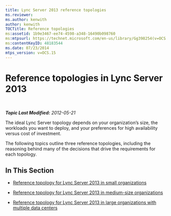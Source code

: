 ```yaml
---
title: Lync Server 2013 reference topologies
ms.reviewer: 
ms.author: kenwith
author: kenwith
TOCTitle: Reference topologies
ms:assetid: 1b9e3467-ee74-4598-a348-16490b098760
ms:mtpsurl: https://technet.microsoft.com/en-us/library/Gg398254(v=OCS.15)
ms:contentKeyID: 48183544
ms.date: 07/23/2014
mtps_version: v=OCS.15
---
```


<div data-xmlns="http://www.w3.org/1999/xhtml">

<div class="topic" data-xmlns="http://www.w3.org/1999/xhtml" data-msxsl="urn:schemas-microsoft-com:xslt" data-cs="http://msdn.microsoft.com/en-us/">

<div data-asp="http://msdn2.microsoft.com/asp">

# Reference topologies in Lync Server 2013

</div>

<div id="mainSection">

<div id="mainBody">

<span> </span>

_**Topic Last Modified:** 2012-05-21_

The ideal Lync Server topology depends on your organization’s size, the workloads you want to deploy, and your preferences for high availability versus cost of investment.

The following topics outline three reference topologies, including the reasoning behind many of the decisions that drive the requirements for each topology.

<div>

## In This Section

  - [Reference topology for Lync Server 2013 in small organizations](lync-server-2013-reference-topology-for-small-organizations.md)

  - [Reference topology for Lync Server 2013 in medium-size organizations](lync-server-2013-reference-topology-for-medium-size-organizations.md)

  - [Reference topology for Lync Server 2013 in large organizations with multiple data centers](lync-server-2013-reference-topology-for-large-organizations-with-multiple-data-centers.md)

</div>

</div>

<span> </span>

</div>

</div>

</div>

